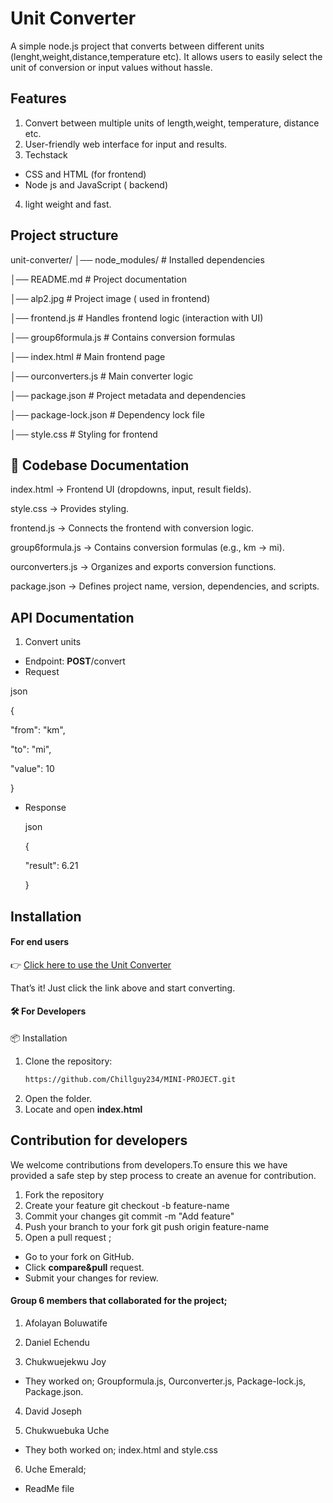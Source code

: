 # Unit Converter
A simple node.js project that converts between different units (lenght,weight,distance,temperature etc). It allows users to easily select the unit of conversion  or input values without hassle. 
## Features
1. Convert between multiple units of length,weight, temperature, distance etc.
2. User-friendly web interface for input and results.
 3. Techstack
- CSS and HTML (for frontend)
- Node js and JavaScript ( backend)
    
4. light weight and fast.

## Project structure
unit-converter/
│── node_modules/        # Installed dependencies

│── README.md            # Project documentation

│── alp2.jpg             # Project image ( used in frontend)

│── frontend.js          # Handles frontend logic (interaction with UI)

│── group6formula.js     # Contains conversion formulas

│── index.html           # Main frontend page

│── ourconverters.js     # Main converter logic

│── package.json         # Project metadata and dependencies

│── package-lock.json    # Dependency lock file

│── style.css            # Styling for frontend
 

 ## 📑 Codebase Documentation

index.html → Frontend UI (dropdowns, input, result fields).

style.css → Provides styling.

frontend.js → Connects the frontend with conversion logic.

group6formula.js → Contains conversion formulas (e.g., km → mi).

ourconverters.js → Organizes and exports conversion functions.

package.json → Defines project name, version, dependencies, and scripts.

 ## API Documentation
 1. Convert units
 - Endpoint: **POST**/convert
 -  Request

 json

{

"from": "km",

   "to": "mi",

"value": 10

}

- Response

  json

  {

   "result": 6.21

  }
  
## Installation 
#### For end users 
👉 [Click here to use the Unit Converter](https://your-deployed-link.com)

That’s it! Just click the link above and start converting.


#### 🛠️ For Developers
 📦 Installation
1. Clone the repository:
   ```bash
   https://github.com/Chillguy234/MINI-PROJECT.git
2. Open the folder.
3. Locate and open **index.html**

## Contribution for developers
 We welcome contributions from developers.To ensure this we have provided a safe step by step process to create an avenue for contribution. 
 1. Fork the repository
 2. Create your feature 
git checkout -b feature-name
3. Commit your changes 
git commit -m "Add feature"
4. Push your  branch to your fork
git push origin feature-name
 5. Open a pull request ;
  - Go to your fork on GitHub.
- Click **compare&pull** request.
- Submit your changes for review.

 #### Group 6 members that collaborated for the project;
 
1.  Afolayan Boluwatife 

2.  Daniel Echendu 

3. Chukwuejekwu Joy

- They  worked on;
Groupformula.js,
Ourconverter.js,
Package-lock.js,
Package.json.


 4. David Joseph 

 5.  Chukwuebuka Uche 

 - They both worked on;
index.html and style.css

 
 6. Uche Emerald;

  - ReadMe file




